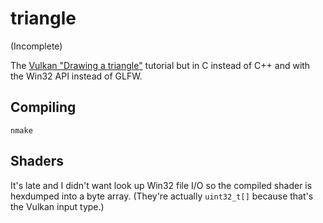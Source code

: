 # triangle

(Incomplete)

The [Vulkan "Drawing a triangle"](https://docs.vulkan.org/tutorial/latest/00_Introduction.html)
tutorial but in C instead of C++ and with the Win32 API instead of GLFW.

## Compiling

`nmake`

## Shaders

It's late and I didn't want look up Win32 file I/O so the compiled shader is
hexdumped into a byte array. (They're actually `uint32_t[]` because that's the
Vulkan input type.)

